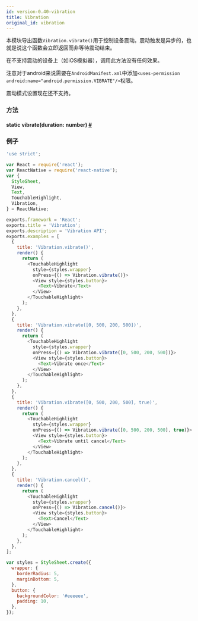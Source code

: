 ```yaml
---
id: version-0.40-vibration
title: Vibration
original_id: vibration
---
```


本模块导出函数`Vibration.vibrate()`用于控制设备震动。震动触发是异步的，也就是说这个函数会立即返回而非等待震动结束。

在不支持震动的设备上（如iOS模拟器），调用此方法没有任何效果。

注意对于android来说需要在`AndroidManifest.xml`中添加`<uses-permission android:name="android.permission.VIBRATE"/>`权限。

震动模式设置现在还不支持。

### 方法

<div class="props">
<div class="prop"><h4 class="propTitle"><a class="anchor" name="vibrate"></a><span class="propType">static </span>vibrate<span class="propType">(duration: number)</span> <a class="hash-link" href="docs/vibration.html#vibrate">#</a></h4></div>
</div>

### 例子

```javascript  
'use strict';

var React = require('react');
var ReactNative = require('react-native');
var {
  StyleSheet,
  View,
  Text,
  TouchableHighlight,
  Vibration,
} = ReactNative;

exports.framework = 'React';
exports.title = 'Vibration';
exports.description = 'Vibration API';
exports.examples = [
  {
    title: 'Vibration.vibrate()',
    render() {
      return (
        <TouchableHighlight
          style={styles.wrapper}
          onPress={() => Vibration.vibrate()}>
          <View style={styles.button}>
            <Text>Vibrate</Text>
          </View>
        </TouchableHighlight>
      );
    },
  },
  {
    title: 'Vibration.vibrate([0, 500, 200, 500])',
    render() {
      return (
        <TouchableHighlight
          style={styles.wrapper}
          onPress={() => Vibration.vibrate([0, 500, 200, 500])}>
          <View style={styles.button}>
            <Text>Vibrate once</Text>
          </View>
        </TouchableHighlight>
      );
    },
  },
  {
    title: 'Vibration.vibrate([0, 500, 200, 500], true)',
    render() {
      return (
        <TouchableHighlight
          style={styles.wrapper}
          onPress={() => Vibration.vibrate([0, 500, 200, 500], true)}>
          <View style={styles.button}>
            <Text>Vibrate until cancel</Text>
          </View>
        </TouchableHighlight>
      );
    },
  },
  {
    title: 'Vibration.cancel()',
    render() {
      return (
        <TouchableHighlight
          style={styles.wrapper}
          onPress={() => Vibration.cancel()}>
          <View style={styles.button}>
            <Text>Cancel</Text>
          </View>
        </TouchableHighlight>
      );
    },
  },
];

var styles = StyleSheet.create({
  wrapper: {
    borderRadius: 5,
    marginBottom: 5,
  },
  button: {
    backgroundColor: '#eeeeee',
    padding: 10,
  },
});
```